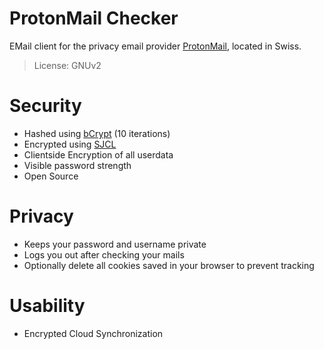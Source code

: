 # ProtonMail Checker
EMail client for the privacy email provider [ProtonMail], located in Swiss.
>License: GNUv2

# Security
- Hashed using [bCrypt] (10 iterations)
- Encrypted using [SJCL]
- Clientside Encryption of all userdata
- Visible password strength
- Open Source

# Privacy
- Keeps your password and username private
- Logs you out after checking your mails
- Optionally delete all cookies saved in your browser to prevent tracking

# Usability
- Encrypted Cloud Synchronization

[ProtonMail]:https://protonmail.ch/
[bCrypt]:https://de.wikipedia.org/wiki/Bcrypt
[SJCL]:https://github.com/bitwiseshiftleft/sjcl
